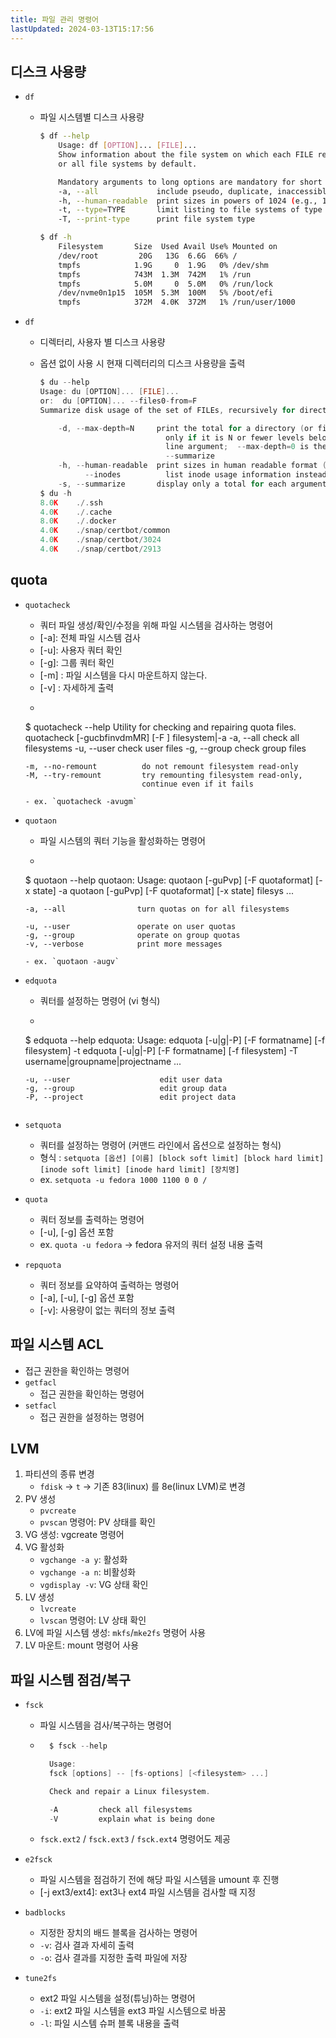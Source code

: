 ```yaml
---
title: 파일 관리 명령어
lastUpdated: 2024-03-13T15:17:56
---
```

## 디스크 사용량

- `df`
  - 파일 시스템별 디스크 사용량
  
    ```bash
    $ df --help
        Usage: df [OPTION]... [FILE]...
        Show information about the file system on which each FILE resides,
        or all file systems by default.

        Mandatory arguments to long options are mandatory for short options too.
        -a, --all             include pseudo, duplicate, inaccessible file systems
        -h, --human-readable  print sizes in powers of 1024 (e.g., 1023M)
        -t, --type=TYPE       limit listing to file systems of type TYPE
        -T, --print-type      print file system type

    $ df -h
        Filesystem       Size  Used Avail Use% Mounted on
        /dev/root         20G   13G  6.6G  66% /
        tmpfs            1.9G     0  1.9G   0% /dev/shm
        tmpfs            743M  1.3M  742M   1% /run
        tmpfs            5.0M     0  5.0M   0% /run/lock
        /dev/nvme0n1p15  105M  5.3M  100M   5% /boot/efi
        tmpfs            372M  4.0K  372M   1% /run/user/1000
    ```

- `df`
  - 디렉터리, 사용자 별 디스크 사용량
  - 옵션 없이 사용 시 현재 디렉터리의 디스크 사용량을 출력
  
    ```c
    $ du --help
    Usage: du [OPTION]... [FILE]...
    or:  du [OPTION]... --files0-from=F
    Summarize disk usage of the set of FILEs, recursively for directories.

        -d, --max-depth=N     print the total for a directory (or file, with --all)
                                only if it is N or fewer levels below the command
                                line argument;  --max-depth=0 is the same as
                                --summarize
        -h, --human-readable  print sizes in human readable format (e.g., 1K 234M 2G)
              --inodes          list inode usage information instead of block usage
        -s, --summarize       display only a total for each argument
    $ du -h
    8.0K	./.ssh
    4.0K	./.cache
    8.0K	./.docker
    4.0K	./snap/certbot/common
    4.0K	./snap/certbot/3024
    4.0K	./snap/certbot/2913
    ```

## quota

- `quotacheck`
  - 쿼터 파일 생성/확인/수정을 위해 파일 시스템을 검사하는 명령어
  - [-a]: 전체 파일 시스템 검사
  - [-u]: 사용자 쿼터 확인
  - [-g]: 그룹 쿼터 확인
  - [-m] : 파일 시스템을 다시 마운트하지 않는다.
  - [-v] : 자세하게 출력
  - ```c
   $ quotacheck --help
      Utility for checking and repairing quota files.
      quotacheck [-gucbfinvdmMR] [-F <quota-format>] filesystem|-a
      -a, --all                 check all filesystems
      -u, --user                check user files
      -g, --group               check group files
      
      -m, --no-remount          do not remount filesystem read-only
      -M, --try-remount         try remounting filesystem read-only,
                                continue even if it fails
   ```
  - ex. `quotacheck -avugm`
  
- `quotaon`
  - 파일 시스템의 쿼터 기능을 활성화하는 명령어
  - ```c
  $ quotaon --help
      quotaon: Usage:
         quotaon [-guPvp] [-F quotaformat] [-x state] -a
         quotaon [-guPvp] [-F quotaformat] [-x state] filesys ...

      -a, --all                turn quotas on for all filesystems

      -u, --user               operate on user quotas
      -g, --group              operate on group quotas
      -v, --verbose            print more messages
   ```
  - ex. `quotaon -augv`
  
- `edquota`
  - 쿼터를 설정하는 명령어 (vi 형식)
  - ```c
   $ edquota --help
      edquota: Usage:
         edquota [-u|g|-P] [-F formatname] [-f filesystem] -t
         edquota [-u|g|-P] [-F formatname] [-f filesystem] -T username|groupname|projectname ...

      -u, --user                    edit user data
      -g, --group                   edit group data
      -P, --project                 edit project data
    ```
  
- `setquota`
  - 쿼터를 설정하는 명령어 (커맨드 라인에서 옵션으로 설정하는 형식)
  - 형식 : `setquota [옵션] [이름] [block soft limit] [block hard limit] [inode soft limit] [inode hard limit] [장치명]`
  - ex. `setquota -u fedora 1000 1100 0 0 /`
  
- `quota`
  - 쿼터 정보를 출력하는 명령어
  - [-u], [-g] 옵션 포함
  - ex. `quota -u fedora` → fedora 유저의 쿼터 설정 내용 출력
  
- `repquota`
  - 쿼터 정보를 요약하여 출력하는 명령어
  - [-a], [-u], [-g] 옵션 포함
  - [-v]: 사용량이 없는 쿼터의 정보 출력

## 파일 시스템 ACL
- 접근 권한을 확인하는 명령어
- `getfacl`
  - 접근 권한을 확인하는 명령어
- `setfacl`
  - 접근 권한을 설정하는 명령어

## LVM

1. 파티션의 종류 변경
   - `fdisk` → `t` → 기존 83(linux) 를 8e(linux LVM)로 변경
2. PV 생성
   - `pvcreate`
   - `pvscan` 명령어: PV 상태를 확인
3. VG 생성: vgcreate 명령어
4. VG 활성화
   - `vgchange -a y`: 활성화
   - `vgchange -a n`: 비활성화
   - `vgdisplay -v`: VG 상태 확인
5. LV 생성
   - `lvcreate`
   - `lvscan` 명령어: LV 상태 확인
6. LV에 파일 시스템 생성: `mkfs`/`mke2fs` 명령어 사용
7. LV 마운트: mount 명령어 사용

## 파일 시스템 점검/복구

- `fsck`
  - 파일 시스템을 검사/복구하는 명령어
  - ```c
      $ fsck --help

      Usage:
      fsck [options] -- [fs-options] [<filesystem> ...]

      Check and repair a Linux filesystem.

      -A         check all filesystems
      -V         explain what is being done
    ```
  - `fsck.ext2` / `fsck.ext3` / `fsck.ext4` 명령어도 제공
  
- `e2fsck`
  - 파일 시스템을 점검하기 전에 해당 파일 시스템을 umount 후 진행
  - [-j ext3/ext4]: ext3나 ext4 파일 시스템을 검사할 때 지정
  
- `badblocks`
  - 지정한 장치의 배드 블록을 검사하는 명령어
  - `-v`: 검사 결과 자세히 출력
  - `-o`: 검사 결과를 지정한 출력 파일에 저장
  
- `tune2fs`
  - ext2 파일 시스템을 설정(튜닝)하는 명령어
  - `-i`: ext2 파일 시스템을 ext3 파일 시스템으로 바꿈
  - `-l`: 파일 시스템 슈퍼 블록 내용을 출력